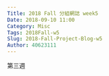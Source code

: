 ```yaml
---
Title: 2018 Fall 分組網誌 week5
Date: 2018-09-10 11:00
Category: Misc
Tags: 2018Fall-w5
Slug: 2018-Fall-Project-Blog-w5
Author: 40623111
---
```


第三週

<!-- PELICAN_END_SUMMARY -->